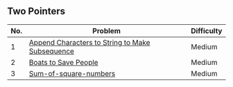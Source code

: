 ## Two Pointers

| No.  | Problem                                           | Difficulty |
|----|---------------------------------------------------|------------|
| 1  | [Append Characters to String to Make Subsequence](https://leetcode.com/problems/append-characters-to-make-string-to-make-subsequence/) | Medium |
| 2  | [Boats to Save People](https://leetcode.com/problems/boats-to-save-people/)                             | Medium     |
| 3  | [Sum-of-square-numbers](https://leetcode.com/problems/sum-of-square-numbers/)                             | Medium     |
